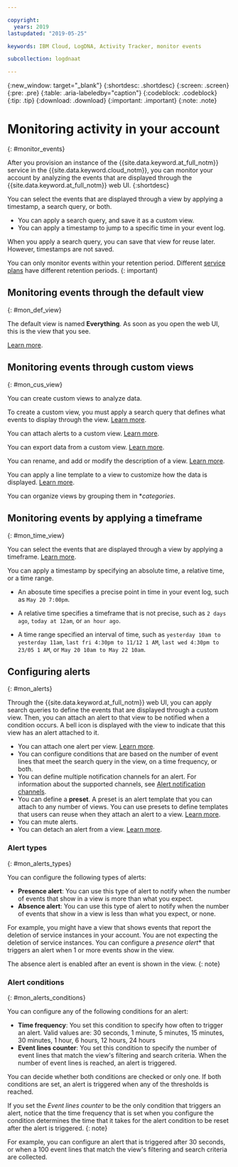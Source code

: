 ```yaml
---

copyright:
  years: 2019
lastupdated: "2019-05-25"

keywords: IBM Cloud, LogDNA, Activity Tracker, monitor events

subcollection: logdnaat

---
```


{:new_window: target="_blank"}
{:shortdesc: .shortdesc}
{:screen: .screen}
{:pre: .pre}
{:table: .aria-labeledby="caption"}
{:codeblock: .codeblock}
{:tip: .tip}
{:download: .download}
{:important: .important}
{:note: .note}


# Monitoring activity in your account
{: #monitor_events}

After you provision an instance of the {{site.data.keyword.at_full_notm}} service in the {{site.data.keyword.cloud_notm}}, you can monitor your account by analyzing the events that are displayed through the {{site.data.keyword.at_full_notm}} web UI.
{:shortdesc}

You can select the events that are displayed through a view by applying a timestamp, a search query, or both.

* You can apply a search query, and save it as a custom view. 
* You can apply a timestamp to jump to a specific time in your event log. 

When you apply a search query, you can save that view for reuse later. However, timestamps are not saved.

You can only monitor events within your retention period. Different [service plans](/docs/services/Activity-Tracker-with-LogDNA?topic=logdnaat-service_plan) have different retention periods.
{: important}



## Monitoring events through the default view
{: #mon_def_view}

The default view is named **Everything**. As soon as you open the web UI, this is the view that you see.

[Learn more](/docs/services/Activity-Tracker-with-LogDNA?topic=logdnaat-view_events#view_events_step1).


## Monitoring events through custom views
{: #mon_cus_view}

You can create custom views to analyze data. 

To create a custom view, you must apply a search query that defines what events to display through the view. [Learn more](/docs/services/Activity-Tracker-with-LogDNA?topic=logdnaat-view_events#view_events_step2).

You can attach alerts to a custom view. [Learn more](/docs/services/Activity-Tracker-with-LogDNA?topic=logdnaat-alerts).

You can export data from a custom view. [Learn more](/docs/services/Activity-Tracker-with-LogDNA?topic=logdnaat-export).

You can rename, and add or modify the description of a view. [Learn more](/docs/services/Activity-Tracker-with-LogDNA?topic=logdnaat-views#views_step5).

You can apply a line template to a view to customize how the data is displayed. [Learn more](/docs/services/Activity-Tracker-with-LogDNA?topic=logdnaat-views#views_step4).

You can organize views by grouping them in **categories*.


## Monitoring events by applying a timeframe
{: #mon_time_view}

You can select the events that are displayed through a view by applying a timeframe. [Learn more](/docs/services/Activity-Tracker-with-LogDNA?topic=logdnaat-view_events#view_events_step3).

You can apply a timestamp by specifying an absolute time, a relative time, or a time range.

* An abosute time specifies a precise point in time in your event log, such as `May 20 7:00pm`.
    
* A relative time specifies a timeframe that is not precise, such as `2 days ago`, `today at 12am`, or `an hour ago`.

* A time range specified an interval of time, such as `yesterday 10am to yesterday 11am`, `last fri 4:30pm to 11/12 1 AM`, `last wed 4:30pm to 23/05 1 AM`, or `May 20 10am to May 22 10am`. 




## Configuring alerts
{: #mon_alerts}

Through the {{site.data.keyword.at_full_notm}} web UI, you can apply search queries to define the events that are displayed through a custom view. Then, you can attach an alert to that view to be notified when a condition occurs. A bell icon is displayed with the view to indicate that this view has an alert attached to it.

* You can attach one alert per view. [Learn more](/docs/services/Activity-Tracker-with-LogDNA?topic=logdnaat-alerts#alerts_delete_view).
* You can configure conditions that are based on the number of event lines that meet the search query in the view, on a time frequency, or both.
* You can define multiple notification channels for an alert. For information about the supported channels, see [Alert notification channels](/docs/services/Activity-Tracker-with-LogDNA?topic=logdnaat-channels).
* You can define a **preset**. A preset is an alert template that you can attach to any number of views. You can use presets to define templates that users can reuse when they attach an alert to a view. [Learn more](/docs/services/Activity-Tracker-with-LogDNA?topic=logdnaat-alerts#alerts_step3).
* You can mute alerts. 
* You can detach an alert from a view. [Learn more](/docs/services/Activity-Tracker-with-LogDNA?topic=logdnaat-alerts#alerts_delete_view).

### Alert types
{: #mon_alerts_types}

You can configure the following types of alerts:

* **Presence alert**: You can use this type of alert to notify when the number of events that show in a view is more than what you expect. 
* **Absence alert**: You can use this type of alert to notify when the number of events that show in a view is less than what you expect, or none. 

For example, you might have a view that shows events that report the deletion of service instances in your account. You are not expecting the deletion of service instances. You can configure a *presence alert** that triggers an alert when 1 or more events show in the view.

The absence alert is enabled after an event is shown in the view.
{: note}


### Alert conditions
{: #mon_alerts_conditions}

You can configure any of the following conditions for an alert:

* **Time frequency**: You set this condition to specify how often to trigger an alert. Valid values are: 30 seconds, 1 minute, 5 minutes, 15 minutes, 30 minutes, 1 hour, 6 hours, 12 hours, 24 hours
* **Event lines counter**: You set this condition to specify the number of event lines that match the view's filtering and search criteria. When the number of event lines is reached, an alert is triggered.

You can decide whether both conditions are checked or only one. If both conditions are set, an alert is triggered when any of the thresholds is reached. 

If you set the *Event lines counter* to be the only condition that triggers an alert, notice that the time frequency that is set when you configure the condition determines the time that it takes for the alert condition to be reset after the alert is triggered.
{: note}

For example, you can configure an alert that is triggered after 30 seconds, or when a 100 event lines that match the view's filtering and search criteria are collected.












